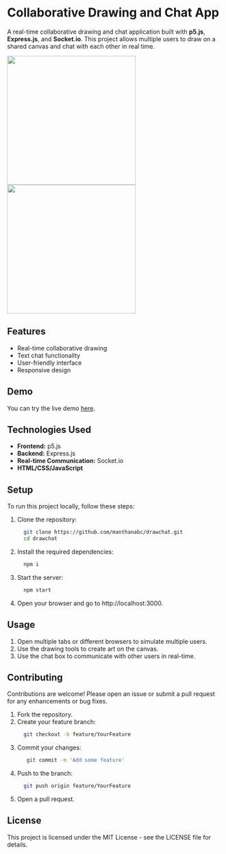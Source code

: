 # Collaborative Drawing and Chat App

A real-time collaborative drawing and chat application built with **p5.js**, **Express.js**, and **Socket.io**. This project allows multiple users to draw on a shared canvas and chat with each other in real time.

<img src=https://github.com/user-attachments/assets/fceaec25-b373-4223-8202-0e2ee1bb6ea5 width="300">
<img src=https://github.com/user-attachments/assets/dc6b5b98-f123-4d6d-bcd7-a0d3075e37d1 width="300">



## Features

- Real-time collaborative drawing
- Text chat functionality
- User-friendly interface
- Responsive design

## Demo

You can try the live demo [here](http://13.51.195.127).

## Technologies Used

- **Frontend:** p5.js
- **Backend:** Express.js
- **Real-time Communication:** Socket.io
- **HTML/CSS/JavaScript**

## Setup

To run this project locally, follow these steps:

1. Clone the repository:
   ```bash
     git clone https://github.com/manthanabc/drawchat.git
     cd drawchat
   ```
   
2. Install the required dependencies:
    ```bash
      npm i
    ```

3. Start the server:
    ```bash
      npm start
    ```
4. Open your browser and go to http://localhost:3000.


## Usage

  1. Open multiple tabs or different browsers to simulate multiple users.
  2. Use the drawing tools to create art on the canvas.
  3. Use the chat box to communicate with other users in real-time.

## Contributing

Contributions are welcome! Please open an issue or submit a pull request for any enhancements or bug fixes.

  1. Fork the repository.
  2. Create your feature branch:
      ``` bash
        git checkout -b feature/YourFeature
      ```
  3. Commit your changes:
      ```bash
         git commit -m 'Add some feature'
      ```
  4. Push to the branch:
      ```bash
        git push origin feature/YourFeature
      ```
  5. Open a pull request.

## License
This project is licensed under the MIT License - see the LICENSE file for details.
